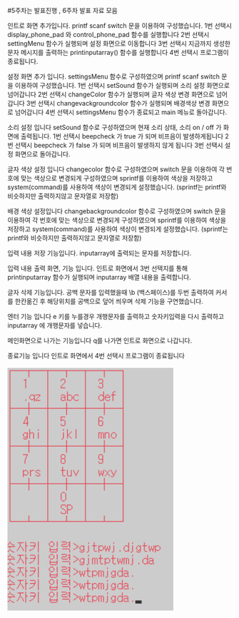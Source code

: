 #5주차는 발표진행 , 6주차 발표 자료 모음


인트로 화면 추가입니다.
printf
scanf
switch 문을 이용하여 구성했습니다.
1번 선택시
display_phone_pad 와 control_phone_pad 함수를 실행합니다
2번 선택시
settingMenu 함수가 실행되며 설정 화면으로 이동합니다
3번 선택시
지금까지 생성한 문자 메시지를 출력하는 printinputarray() 함수를 실행합니다
4번 선택시 프로그램이 종료됩니다.

설정 화면 추가 입니다.
settingsMenu 함수로 구성하였으며
printf scanf switch 문을 이용하여 구성했습니다.
1번 선택시
setSound 함수가 실행되며 소리 설정 화면으로 넘어갑니다
2번 선택시
changeColor 함수가 실행되며 글자 색상 변경 화면으로 넘어갑니다
3번 선택시
changevackgroundcolor 함수가 실행되며 배경색상 변경 화면으로 넘어갑니다
4번 선택시 settingsMenu 함수가 종료되고 main 메뉴로 돌아갑니다.

소리 설정 입니다
setSound 함수로 구성하였으며
현재 소리 상태, 소리 on / off 가 화면에 출력됩니다.
1번 선택시 beepcheck 가 true 가 되며 비프음이 발생하게됩니다
2번 선택시 beepcheck 가 false 가 되며 비프음이 발생하지 않게 됩니다
3번 선택시 설정 화면으로 돌아갑니다.

글자 색상 설정 입니다
changecolor 함수로 구성하였으며
switch 문을 이용하여
각 번호에 맞는 색상으로 변경되게 구성하였으며
sprintf를 이용하여 색상을 저장하고
system(command)를 사용하여 색상이 변경되게 설정했습니다.
(sprintf는 printf와 비슷하지만 출력하지않고 문자열로 저장함)

배경 색상 설정입니다
changebackgroundcolor 함수로 구성하였으며
switch 문을 이용하여
각 번호에 맞는 색상으로 변경되게 구성하였으며
sprintf를 이용하여 색상을 저장하고
system(command)를 사용하여 색상이 변경되게 설정했습니다.
(sprintf는 printf와 비슷하지만 출력하지않고 문자열로 저장함)

입력 내용 저장 기능입니다.
inputarray에 출력되는 문자를 저장합니다.

입력 내용 출력 화면, 기능 입니다.
인트로 화면에서 3번 선택지를 통해
printinputarray 함수가 실행되며
inputarray 배열 내용을 출력합니다.

글자 삭제 기능입니다.
공백 문자를 입력했을때
\b (백스페이스)를 두번 출력하여
커서를 한칸옮긴 후 해당위치를 공백으로 덮어 씌우며
삭제 기능을 구연했습니다.

엔터 기능 입니다
e 키를 누를경우
개행문자를 출력하고 숫자키입력을 다시 출력하고
inputarray 에 개행문자를 넣습니다.

메인화면으로 나가는 기능입니다
q를 나가면 인트로 화면으로 나갑니다.

종료기능 입니다
인트로 화면에서 4번 선택시 프로그램이 종료됩니다

<img src = "https://github.com/JeonSangHoon0711/2023-gameprogramming/blob/main/5week/image.png?raw=true">
